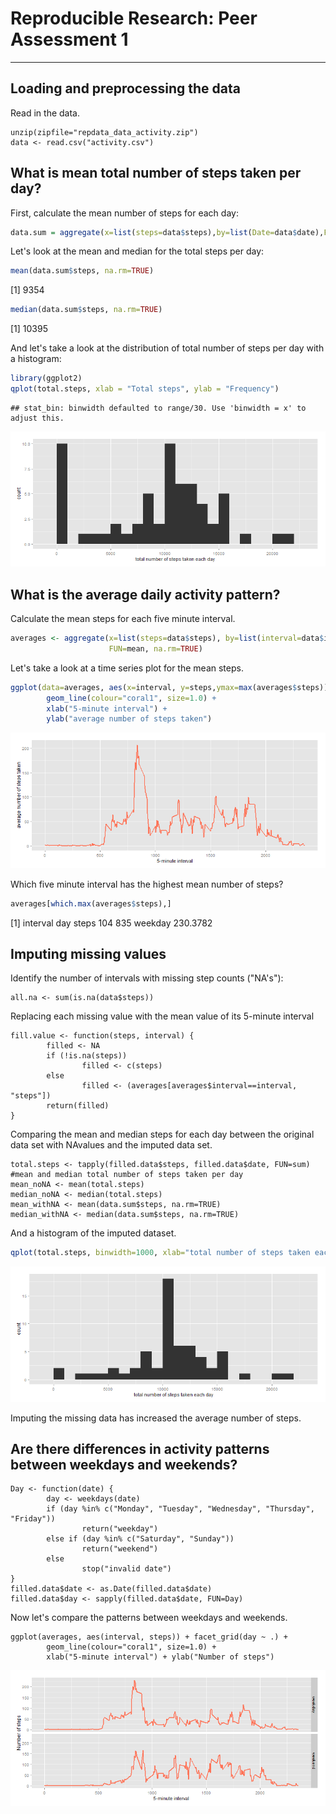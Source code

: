 # Reproducible Research: Peer Assessment 1

---




## Loading and preprocessing the data

Read in the data.
```{r}
unzip(zipfile="repdata_data_activity.zip")
data <- read.csv("activity.csv")
```



## What is mean total number of steps taken per day?

First, calculate the mean number of steps for each day:

```r
data.sum = aggregate(x=list(steps=data$steps),by=list(Date=data$date),FUN=sum,na.rm=T)
```


Let's look at the mean and median for the total steps per day:

```r
mean(data.sum$steps, na.rm=TRUE)
```

[1] 9354

```r
median(data.sum$steps, na.rm=TRUE)
```

[1] 10395


And let's take a look at the distribution of total number of steps per day with a histogram:

```r
library(ggplot2)
qplot(total.steps, xlab = "Total steps", ylab = "Frequency")
```

```
## stat_bin: binwidth defaulted to range/30. Use 'binwidth = x' to adjust this.
```

![plot of chunk histogram](figures/histogram.png) 



## What is the average daily activity pattern?

Calculate the mean steps for each five minute interval.

```r
averages <- aggregate(x=list(steps=data$steps), by=list(interval=data$interval),
                      FUN=mean, na.rm=TRUE)
```


Let's take a look at a time series plot for the mean steps.

```r
ggplot(data=averages, aes(x=interval, y=steps,ymax=max(averages$steps))) +
        geom_line(colour="coral1", size=1.0) +
        xlab("5-minute interval") +
        ylab("average number of steps taken")
```

![plot of chunk timeseriesplot](figures/timeseriesplot.png) 


Which five minute interval has the highest mean number of steps?

```r
averages[which.max(averages$steps),]
```

[1]     interval     day    steps
104      835 weekday 230.3782



## Imputing missing values
Identify the number of intervals with missing step counts ("NA's"):
```{r}
all.na <- sum(is.na(data$steps))
```


Replacing each missing value with the mean value of its 5-minute interval
```{r}
fill.value <- function(steps, interval) {
        filled <- NA
        if (!is.na(steps))
                filled <- c(steps)
        else
                filled <- (averages[averages$interval==interval, "steps"])
        return(filled)
}

```


Comparing the mean and median steps for each day between the original data set with NAvalues and the imputed data set.
```{r}
total.steps <- tapply(filled.data$steps, filled.data$date, FUN=sum)
#mean and median total number of steps taken per day 
mean_noNA <- mean(total.steps)
median_noNA <- median(total.steps)
mean_withNA <- mean(data.sum$steps, na.rm=TRUE)
median_withNA <- median(data.sum$steps, na.rm=TRUE)

```


And a histogram of the imputed dataset.

```r
qplot(total.steps, binwidth=1000, xlab="total number of steps taken each day")
```



![plot of chunk histogram_imputed](figures/histogram2.png) 


Imputing the missing data has increased the average number of steps. 

## Are there differences in activity patterns between weekdays and weekends?


```{r}
Day <- function(date) {
        day <- weekdays(date)
        if (day %in% c("Monday", "Tuesday", "Wednesday", "Thursday", "Friday"))
                return("weekday")
        else if (day %in% c("Saturday", "Sunday"))
                return("weekend")
        else
                stop("invalid date")
}
filled.data$date <- as.Date(filled.data$date)
filled.data$day <- sapply(filled.data$date, FUN=Day)
```





Now let's compare the patterns between weekdays and weekends.

```{r timeseries_daytype}
ggplot(averages, aes(interval, steps)) + facet_grid(day ~ .) +
        geom_line(colour="coral1", size=1.0) +
        xlab("5-minute interval") + ylab("Number of steps")
```

![plot of chunk timeseries_daytype](figures/patterns.png) 
